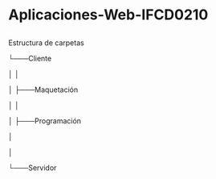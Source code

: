 # Aplicaciones-Web-IFCD0210

##
Estructura de carpetas


└───Cliente

│   │

│   ├───Maquetación

│   │

│   ├───Programación

│  

│

└───Servidor
